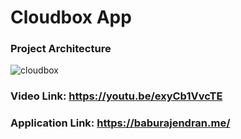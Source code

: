 # Cloudbox App

### Project Architecture
![cloudbox](https://user-images.githubusercontent.com/6368257/100618483-ea327c00-3341-11eb-896b-733b64cb291b.png)

### Video Link: https://youtu.be/exyCb1VvcTE

### Application Link: https://baburajendran.me/
